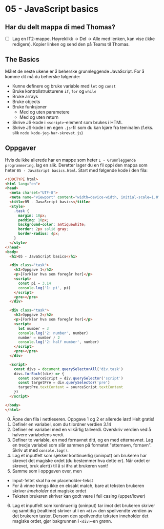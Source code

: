 # 05 - JavaScript basics

## Har du delt mappa di med Thomas?
- [ ] Lag en IT2-mappe. Høyreklikk -> Del -> Alle med lenken, kan vise (ikke redigere). Kopier linken og send den på Teams til Thomas.

## The Basics
Målet de neste ukene er å beherske grunnleggende JavaScript. For å komme dit må du beherske følgende:
- Kunne definere og bruke variable med `let` og `const`
- Bruke kontrollstrukturene `if`, `for` og `while`  
- Bruke arrays
- Bruke objects
- Bruke funksjoner
  - Med og uten parametere
  - Med og uten return
- Skrive JS-kode i `<script>`-element som brukes i HTML
- Skrive JS-kode i en egen `.js`-fil som du kan kjøre fra teminalen (f.eks. slik `node kode-jeg-har-skrevet.js`)


## Oppgaver

Hvis du ikke allerede har en mappe som heter `1 - Grunnleggende programmering`, lag en slik. Deretter lager du en fil oppi den mappa som heter `05 - JavaScript basics.html`. Start med følgende kode i den fila:

```html
<!DOCTYPE html>
<html lang="en">
<head>
  <meta charset="UTF-8">
  <meta name="viewport" content="width=device-width, initial-scale=1.0">
  <title>05 - JavaScript basics</title>
  <style>
    .task {
      margin: 10px;
      padding: 10px;
      background-color: antiquewhite;
      border: 2px solid gray;
      border-radius: 4px;
    }
  </style>
</head>
<body>
  <h1>05 - JavaScript basics</h1>

  <div class="task">
    <h2>Oppgave 1</h2>
    <p>[Forklar hva som foregår her]</p>
    <script>
      const pi = 3.14
      console.log('1: pi', pi)
    </script>
    <pre></pre>
  </div>

  <div class="task">
    <h2>Oppgave 2</h2>
    <p>[Forklar hva som foregår her]</p>
    <script>
      let number = 3
      console.log('2: number', number)
      number = number / 2
      console.log('2: half number', number)
    </script>
    <pre></pre>
  </div>

  <script>
    const divs = document.querySelectorAll('div.task')
    divs.forEach((div) => {
      const sourceScript = div.querySelector('script')
      const targetPre = div.querySelector('pre')
      targetPre.textContent = sourceScript.textContent
    })
  </script>

</body>
</html>
```

0. Åpne den fila i nettleseren. Oppgave 1 og 2 er allerede løst! Helt gratis!
1. Definér en variabel, som du tilordner verdien 3.14
2. Definer en variabel med en vilkårlig tallverdi. Overskriv verdien ved å halvere variabelens verdi.
3. Definer to variable, en med fornavnet ditt, og en med etternavnet. Lag en tredje variabel som slår sammen på formatet "etternavn, fornavn". Skriv ut med `console.log()`.
4. Lag et inputfelt som sjekker kontinuerlig (oninput) om brukeren har skrevet det magiske ordet (du bestemmer hva dette er). Når ordet er skrevet, bruk alert() til å si ifra at brukeren vant!
5. Samme som i oppgaven over, men
  - Input-feltet skal ha en placeholder-tekst
  - For å vinne trengs ikke en eksakt match, bare at teksten brukeren skriver _inneholder_ det magiske ordet
  - Teksten brukeren skriver kan godt være i feil casing (upper/lower)
6. Lag et inputfelt som kontinuerlig (oninput) tar imot det brukeren skriver og samtidig (realtime) skriver ut i en `<div>` den speilvendte verdien av det brukeren taster. Dersom den speilvendte teksten inneholder det magiske ordet, gjør bakgrunnen i `<div>`-en grønn.
